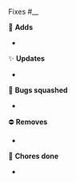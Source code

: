 Fixes #__

🥳 **Adds**

-

✨ **Updates**

-

🐞 **Bugs squashed**

-

⛔️ **Removes**

-

🧹 **Chores done**

-
